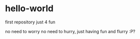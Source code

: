 # hello-world
first repository just 4 fun

no need to worry no need to hurry, just having fun and flurry :P?
